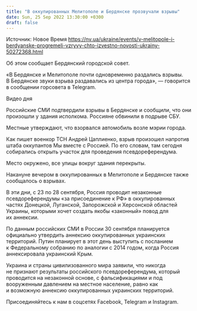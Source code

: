```yaml
---
title: "В оккупированных Мелитополе и Бердянске прозвучали взрывы"
date: Sun, 25 Sep 2022 13:30:00 +0300
draft: false
---
```

Источник: Новое Время https://nv.ua/ukraine/events/v-melitopole-i-berdyanske-progremeli-vzryvy-chto-izvestno-novosti-ukrainy-50272368.html


Об этом сообщает Бердянский городской совет.

«В Бердянске и Мелитополе почти одновременно раздались взрывы. В Бердянске звуки взрыва раздавались из центра города», — говорится в сообщении горсовета в Telegram.

 Видео дня   

Российские СМИ подтвердили взрывы в Бердянске и сообщили, что они произошли у здания исполкома. Россияне обвинили в подрыве СБУ.

 Местные утверждают, что взорвался автомобиль возле мэрии города.

 Как пишет военкор ТСН Андрей Цаплиенко, взрыв произошел напротив штаба оккупантов Мы вместе с Россией. По его словам, там сегодня собирались открыть участок для проведения псевдореферендума.

 Место окружено, все улицы вокруг здания перекрыты.

Накануне вечером в оккупированных в Мелитополе и Бердянске также сообщалось о взрывах.

В эти дни, с 23 по 28 сентября, Россия проводит незаконные псевдореферендумы «за присоединение к РФ» в оккупированных частях Донецкой, Луганской, Запорожской и Херсонской областей Украины, которыми хочет создать якобы «законный» повод для их аннексии.

По данным российских СМИ в России 30 сентября планируется официально утвердить аннексию оккупированных украинских территорий. Путин планирует в этот день выступить с посланием к Федеральному собранию по аналогии с 2014 годом, когда Россия аннексировала украинский Крым.

Украина и страны цивилизованного мира заявили, что никогда не признают результаты российского псевдореферендума, который проводится на незаконной основе, с фальсификациями и под вооруженным давлением на местное население, равно как и возможную аннексию оккупированных украинских территорий.

Присоединяйтесь к нам в соцсетях Facebook, Telegram и Instagram.
